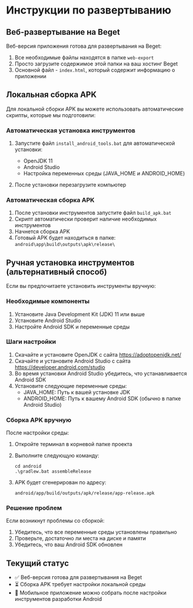 # Инструкции по развертыванию

## Веб-развертывание на Beget

Веб-версия приложения готова для развертывания на Beget:

1. Все необходимые файлы находятся в папке `web-export`
2. Просто загрузите содержимое этой папки на ваш хостинг Beget
3. Основной файл - `index.html`, который содержит информацию о приложении

## Локальная сборка APK

Для локальной сборки APK вы можете использовать автоматические скрипты, которые мы подготовили:

### Автоматическая установка инструментов

1. Запустите файл `install_android_tools.bat` для автоматической установки:

   - OpenJDK 11
   - Android Studio
   - Настройка переменных среды (JAVA_HOME и ANDROID_HOME)

2. После установки перезагрузите компьютер

### Автоматическая сборка APK

1. После установки инструментов запустите файл `build_apk.bat`
2. Скрипт автоматически проверит наличие необходимых инструментов
3. Начнется сборка APK
4. Готовый APK будет находиться в папке: `android\app\build\outputs\apk\release\`

## Ручная установка инструментов (альтернативный способ)

Если вы предпочитаете установить инструменты вручную:

### Необходимые компоненты

1. Установите Java Development Kit (JDK) 11 или выше
2. Установите Android Studio
3. Настройте Android SDK и переменные среды

### Шаги настройки

1. Скачайте и установите OpenJDK с сайта https://adoptopenjdk.net/
2. Скачайте и установите Android Studio с сайта https://developer.android.com/studio
3. Во время установки Android Studio убедитесь, что устанавливается Android SDK
4. Установите следующие переменные среды:
   - JAVA_HOME: Путь к вашей установке JDK
   - ANDROID_HOME: Путь к вашему Android SDK (обычно в папке Android Studio)

### Сборка APK вручную

После настройки среды:

1. Откройте терминал в корневой папке проекта
2. Выполните следующую команду:

   ```
   cd android
   .\gradlew.bat assembleRelease
   ```

3. APK будет сгенерирован по адресу:
   ```
   android/app/build/outputs/apk/release/app-release.apk
   ```

### Решение проблем

Если возникнут проблемы со сборкой:

1. Убедитесь, что все переменные среды установлены правильно
2. Проверьте, достаточно ли места на диске и памяти
3. Убедитесь, что ваш Android SDK обновлен

## Текущий статус

- ✅ Веб-версия готова для развертывания на Beget
- ⏳ Сборка APK требует настройки локальной среды
- 📱 Мобильное приложение можно собрать после настройки инструментов разработки Android
